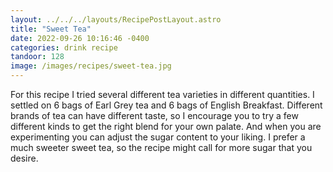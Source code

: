 ```yaml
---
layout: ../../../layouts/RecipePostLayout.astro
title: "Sweet Tea"
date: 2022-09-26 10:16:46 -0400
categories: drink recipe
tandoor: 128
image: /images/recipes/sweet-tea.jpg
---
```


For this recipe I tried several different tea varieties in different quantities.
I settled on 6 bags of Earl Grey tea and 6 bags of English Breakfast. Different
brands of tea can have different taste, so I encourage you to try a few different
kinds to get the right blend for your own palate. And when you are experimenting
you can adjust the sugar content to your liking. I prefer a much sweeter sweet tea,
so the recipe might call for more sugar that you desire.
